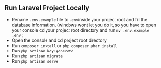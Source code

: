 
## Run Laravel Project Locally
-   Rename  `.env.example`  file to  `.env`inside your project root and fill the database information. (windows wont let you do it, so you have to open your console cd your project root directory and run  `mv .env.example .env`  )
-   Open the console and cd project root directory
-   Run  `composer install`  or  `php composer.phar install`
-   Run  `php artisan key:generate`
-   Run  `php artisan migrate`
-   Run  `php artisan serve`
